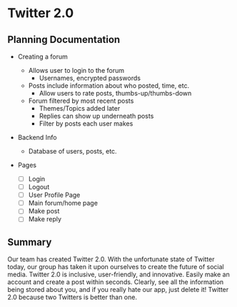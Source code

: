 # Twitter 2.0

## Planning Documentation

- Creating a forum
    - Allows user to login to the forum
        - Usernames, encrypted passwords
    - Posts include information about who posted, time, etc.
        - Allow users to rate posts, thumbs-up/thumbs-down
    - Forum filtered by most recent posts
        - Themes/Topics added later
        - Replies can show up underneath posts
        - Filter by posts each user makes
- Backend Info
    - Database of users, posts, etc.

- Pages
    - [ ] Login
    - [ ] Logout
    - [ ] User Profile Page
    - [ ] Main forum/home page
    - [ ] Make post
    - [ ] Make reply

## Summary 

Our team has created Twitter 2.0. With the unfortunate state of Twitter today, our group has taken it upon ourselves to create the future of social media. Twitter 2.0 is inclusive, user-friendly, and innovative. Easily make an account and create a post within seconds. Clearly, see all the information being stored about you, and if you really hate our app, just delete it! Twitter 2.0 because two Twitters is better than one.